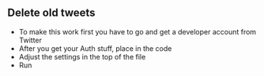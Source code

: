 ## Delete old tweets

* To make this work first you have to go and get a developer account from Twitter
* After you get your Auth stuff, place in the code 
* Adjust the settings in the top of the file
* Run 
